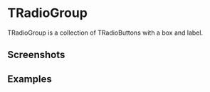 TRadioGroup
===========

TRadioGroup is a collection of TRadioButtons with a box and label.

Screenshots
-----------

Examples
--------
